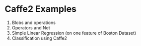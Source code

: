 # Caffe2 Examples

1. Blobs and operations
2. Operators and Net
3. Simple Linear Regression (on one feature of Boston Dataset)
4. Classification using Caffe2
 
